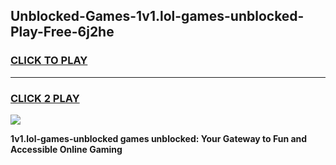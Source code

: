 
## Unblocked-Games-1v1.lol-games-unblocked-Play-Free-6j2he
<h3>
<a href="https://premium76.site?title=1v1.lol-games-unblocked&ref=10A">CLICK TO PLAY</a></h3>
<hr>

<h3>
<a href="https://premium76.site?title=1v1.lol-games-unblocked&ref=10A">CLICK 2 PLAY</a>
  
</h3>

<a href="https://premium76.site?title=1v1.lol-games-unblocked&ref=10A"><img src="https://clearcache.store/games.png"></a>


**1v1.lol-games-unblocked games unblocked: Your Gateway to Fun and Accessible Online Gaming**
